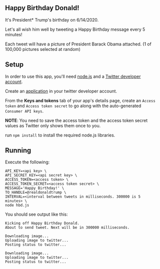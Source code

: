 ## Happy Birthday Donald!

It's President* Trump's birthday on 6/14/2020. 

Let's all wish him well by tweeting a Happy Birthday message every 5 minutes!

Each tweet will have a picture of President Barack Obama attached. 
(1 of 100,000 pictures selected at random)

## Setup

In order to use this app, you'll need [node.js](https://nodejs.org/en/download/) and a 
[Twitter developer account](https://developer.twitter.com/en/docs/basics/getting-started).

Create an [application](https://developer.twitter.com/en/apps) in your twitter developer account.

From the **Keys and tokens** tab of your app's details page, create an `Access token` and 
`Access token secret` to go along with the auto-generated `Consumer API keys`.

**NOTE**: You need to save the access token and the access token secret values as Twitter only
shows them once to you.

run `npm install` to install the required node.js libraries.

## Running

Execute the following:

```
API_KEY=<api key> \
API_SECRET_KEY=<api secret key> \
ACCESS_TOKEN=<access token> \
ACCESS_TOKEN_SECRET=<access token secret> \
MESSAGE='Happy Birthday!' \
TO_HANDLE=@realdonaldtrump \
INTERVAL=<interval between tweets in milliseconds. 300000 is 5 minutes> \
node hbd.js
```

You should see output like this:

```
Kicking off Happy Birthday Donald.
About to send tweet. Next will be in 300000 milliseconds.

Downloading image...
Uploading image to twitter...
Posting status to twitter...

Downloading image...
Uploading image to twitter...
Posting status to twitter...
```